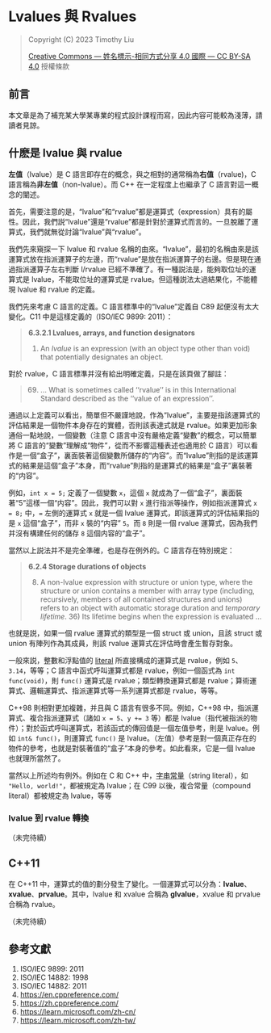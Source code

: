 # Lvalues 與 Rvalues

> Copyright (C) 2023 Timothy Liu
>
> [Creative Commons — 姓名標示-相同方式分享 4.0 國際 — CC BY-SA 4.0](https://creativecommons.org/licenses/by-sa/4.0/deed.zh_TW) 授權條款

## 前言

本文章是為了補充某大學某專業的程式設計課程而寫，因此内容可能較為淺薄，請讀者見諒。

## 什麽是 lvalue 與 rvalue

**左值**（lvalue）是 C 語言即存在的概念，與之相對的通常稱為**右值**（rvalue)，C 語言稱為**非左值**（non-lvalue）。而 C++ 在一定程度上也繼承了 C 語言對這一概念的闡述。

首先，需要注意的是，“lvalue”和“rvalue”都是運算式（expression）具有的屬性。因此，我們説“lvalue”還是“rvalue”都是針對於運算式而言的。一旦脫離了運算式，我們就無從討論“lvalue”與“rvalue”。

我們先來窺探一下 lvalue 和 rvalue 名稱的由來。“lvalue”，最初的名稱由來是該運算式放在指派運算子的左邊，而“rvalue”是放在指派運算子的右邊。但是現在通過指派運算子左右判斷 l/rvalue 已經不準確了。有一種説法是，能夠取位址的運算式是 lvalue，不能取位址的運算式是 rvalue。但這種説法太過結果化，不能體現 lvalue 和 rvalue 的定義。

我們先來考慮 C 語言的定義。C 語言標準中的“lvalue”定義自 C89 起便沒有太大變化。C11 中是這樣定義的（ISO/IEC 9899: 2011）：

> **6.3.2.1 Lvalues, arrays, and function designators**
>
> 1. An *lvalue* is an expression (with an object type other than void) that potentially designates an object.

對於 rvalue，C 語言標準并沒有給出明確定義，只是在該頁做了腳註：

> 69) ... What is sometimes called ‘‘rvalue’’ is in this International Standard described as the ‘‘value of an expression’’.

通過以上定義可以看出，簡單但不嚴謹地說，作為“lvalue”，主要是指該運算式的評估結果是一個物件本身存在的實體，否則該表達式就是 rvalue。如果更加形象通俗一點地說，一個變數（注意 C 語言中沒有嚴格定義“變數”的概念，可以簡單將 C 語言的“變數”理解成“物件”，從而不影響這種表述也適用於 C 語言）可以看作是一個“盒子”，裏面裝著這個變數所儲存的“内容”。而“lvalue”則指的是該運算式的結果是這個“盒子”本身，而“rvalue”則指的是運算式的結果是“盒子”裏裝著的“内容”。

例如，`int x = 5;` 定義了一個變數 `x`，這個 `x` 就成為了一個“盒子”，裏面裝著“5”這樣一個“内容”。因此，我們可以對 `x` 進行指派等操作，例如指派運算式 `x = 8;` 中，`=` 左側的運算式 `x` 就是一個 lvalue 運算式，即該運算式的評估結果指的是 `x` 這個“盒子”，而非 `x` 裝的“内容” `5`。而 `8` 則是一個 rvalue 運算式，因為我們并沒有構建任何的儲存 `8` 這個内容的“盒子”。

當然以上説法并不是完全準確，也是存在例外的。C 語言存在特別規定：

> **6.2.4 Storage durations of objects**
>
> 8. A non-lvalue expression with structure or union type, where the structure or union contains a member with array type (including, recursively, members of all contained structures and unions) refers to an object with automatic storage duration and *temporary lifetime*. 36) Its lifetime begins when the expression is evaluated ...

也就是説，如果一個 rvalue 運算式的類型是一個 struct 或 union，且該 struct 或 union 有陣列作為其成員，則該 rvalue 運算式在評估時會產生暫存對象。

一般來説，整數和浮點值的 [literal](https://zh.cppreference.com/w/c/language/expressions#.E5.B8.B8.E9.87.8F.E5.8F.8A.E5.AD.97.E9.9D.A2.E9.87.8F) 所直接構成的運算式是 rvalue，例如 `5`、`3.14`，等等；C 語言中函式呼叫運算式都是 rvalue，例如一個函式為 `int func(void)`，則 `func()` 運算式是 rvalue；類型轉換運算式都是 rvalue；算術運算式、邏輯運算式、指派運算式等一系列運算式都是 rvalue，等等。

C++98 則相對更加複雜，并且與 C 語言有很多不同。例如，C++98 中，指派運算式、複合指派運算式（諸如 `x = 5`、`y += 3` 等）都是 lvalue（指代被指派的物件）；對於函式呼叫運算式，若該函式的傳回值是一個左值參考，則是 lvalue。例如 `int& func()`，則運算式 `func()` 是 lvalue。（左值）參考是對一個真正存在的物件的參考，也就是對裝著值的“盒子”本身的參考。如此看來，它是一個 lvalue 也就理所當然了。

當然以上所述均有例外。例如在 C 和 C++ 中，[字串常量](https://zh.cppreference.com/w/cpp/language/string_literal)（string literal），如 `"Hello, world!"`，都被規定為 lvalue；在 C99 以後，複合常量（compound literal）都被規定為 lvalue，等等

### lvalue 到 rvalue 轉換

（未完待續）

## C++11

在 C++11 中，運算式的值的劃分發生了變化。一個運算式可以分為：**lvalue**、**xvalue**、**prvalue**。其中，lvalue 和 xvalue 合稱為 **glvalue**，xvalue 和 prvalue 合稱為 rvalue。

（未完待續）

## 參考文獻

1. ISO/IEC 9899: 2011
2. ISO/IEC 14882: 1998
3. ISO/IEC 14882: 2011
4. <https://en.cppreference.com/>
5. <https://zh.cppreference.com/>
6. <https://learn.microsoft.com/zh-cn/>
7. <https://learn.microsoft.com/zh-tw/>
